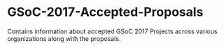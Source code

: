 # GSoC-2017-Accepted-Proposals
Contains information about accepted GSoC 2017 Projects across various organizations along with the proposals.

